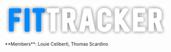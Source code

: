<p align="center">
  <img src="src/assets/FitTrackerLogo.png" alt="FitTracker Logo" />
</p>
**Members**:
Louie Celiberti, Thomas Scardino
